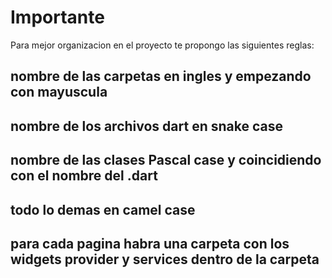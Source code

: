# Importante

Para mejor organizacion en el proyecto te propongo las siguientes reglas:
## nombre de las carpetas en ingles y empezando con mayuscula
## nombre de los archivos dart en snake case
## nombre de las clases Pascal case y coincidiendo con el nombre del .dart
## todo lo demas en camel case
## para cada pagina habra una carpeta con los widgets provider y services dentro de la carpeta